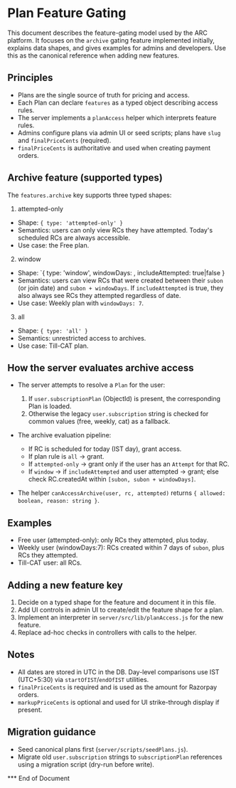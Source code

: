 # Plan Feature Gating

This document describes the feature-gating model used by the ARC platform. It focuses on the `archive` gating feature implemented initially, explains data shapes, and gives examples for admins and developers. Use this as the canonical reference when adding new features.

## Principles

- Plans are the single source of truth for pricing and access.
- Each Plan can declare `features` as a typed object describing access rules.
- The server implements a `planAccess` helper which interprets feature rules.
- Admins configure plans via admin UI or seed scripts; plans have `slug` and `finalPriceCents` (required).
- `finalPriceCents` is authoritative and used when creating payment orders.

## Archive feature (supported types)

The `features.archive` key supports three typed shapes:

1. attempted-only

- Shape: `{ type: 'attempted-only' }`
- Semantics: users can only view RCs they have attempted. Today's scheduled RCs are always accessible.
- Use case: the Free plan.

2. window

- Shape: `{ type: 'window', windowDays: <number>, includeAttempted: true|false }
- Semantics: users can view RCs that were created between their `subon` (or join date) and `subon + windowDays`. If `includeAttempted` is true, they also always see RCs they attempted regardless of date.
- Use case: Weekly plan with `windowDays: 7`.

3. all

- Shape: `{ type: 'all' }`
- Semantics: unrestricted access to archives.
- Use case: Till-CAT plan.

## How the server evaluates archive access

- The server attempts to resolve a `Plan` for the user:

  1. If `user.subscriptionPlan` (ObjectId) is present, the corresponding Plan is loaded.
  2. Otherwise the legacy `user.subscription` string is checked for common values (free, weekly, cat) as a fallback.

- The archive evaluation pipeline:

  - If RC is scheduled for today (IST day), grant access.
  - If plan rule is `all` -> grant.
  - If `attempted-only` -> grant only if the user has an `Attempt` for that RC.
  - If `window` -> if `includeAttempted` and user attempted -> grant; else check RC.createdAt within `[subon, subon + windowDays]`.

- The helper `canAccessArchive(user, rc, attempted)` returns `{ allowed: boolean, reason: string }`.

## Examples

- Free user (attempted-only): only RCs they attempted, plus today.
- Weekly user (windowDays:7): RCs created within 7 days of `subon`, plus RCs they attempted.
- Till-CAT user: all RCs.

## Adding a new feature key

1. Decide on a typed shape for the feature and document it in this file.
2. Add UI controls in admin UI to create/edit the feature shape for a plan.
3. Implement an interpreter in `server/src/lib/planAccess.js` for the new feature.
4. Replace ad-hoc checks in controllers with calls to the helper.

## Notes

- All dates are stored in UTC in the DB. Day-level comparisons use IST (UTC+5:30) via `startOfIST`/`endOfIST` utilities.
- `finalPriceCents` is required and is used as the amount for Razorpay orders.
- `markupPriceCents` is optional and used for UI strike-through display if present.

## Migration guidance

- Seed canonical plans first (`server/scripts/seedPlans.js`).
- Migrate old `user.subscription` strings to `subscriptionPlan` references using a migration script (dry-run before write).

\*\*\* End of Document
